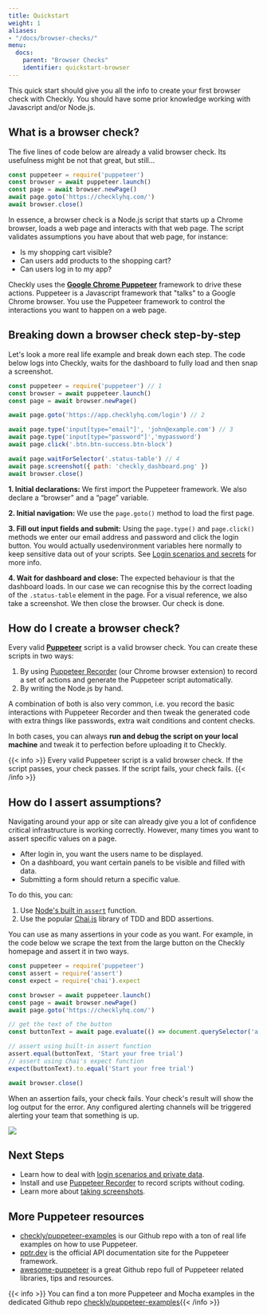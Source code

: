 ```yaml
---
title: Quickstart
weight: 1
aliases:
- "/docs/browser-checks/"
menu:
  docs:
    parent: "Browser Checks"
    identifier: quickstart-browser
---
```


This quick start should give you all the info to create your first browser check with Checkly. You should have some prior
knowledge working with Javascript and/or Node.js.

## What is a browser check?

The five lines of code below are already a valid browser check. Its usefulness might be not that great, but still...
 ```js
const puppeteer = require('puppeteer')
const browser = await puppeteer.launch()
const page = await browser.newPage()
await page.goto('https://checklyhq.com/')
await browser.close()
 ```
 
In essence, a browser check is a Node.js script that starts up a Chrome browser, loads a web page and interacts with that web page.
The script validates assumptions you have about that web page, for instance:

- Is my shopping cart visible?
- Can users add products to the shopping cart?
- Can users log in to my app?

Checkly uses the **[Google Chrome Puppeteer](https://github.com/GoogleChrome/puppeteer)** framework to drive these actions. 
Puppeteer is a Javascript framework that "talks" to a  Google Chrome browser. You use the Puppeteer framework to control the 
interactions you want to happen on a web page.

## Breaking down a browser check step-by-step

Let's look a more real life example and break down each step. The code below logs into Checkly, waits for the dashboard
to fully load and then snap a screenshot.

```js
const puppeteer = require('puppeteer') // 1
const browser = await puppeteer.launch()
const page = await browser.newPage()

await page.goto('https://app.checklyhq.com/login') // 2

await page.type('input[type="email"]', 'john@example.com') // 3
await page.type('input[type="password"]','mypassword')
await page.click('.btn.btn-success.btn-block')

await page.waitForSelector('.status-table') // 4
await page.screenshot({ path: 'checkly_dashboard.png' })
await browser.close()
```

**1. Initial declarations:** We first import the Puppeteer framework. We also declare a “browser” and a “page” variable.

**2. Initial navigation:** We use the `page.goto()` method to load the first page.

**3. Fill out input fields and submit:** Using the `page.type()` and `page.click()` methods we enter our email address and
password and click the login button. You would actually usedenvironment variables here normally to keep sensitive data
out of your scripts. See [Login scenarios and secrets](/docs/browser-checks/login-and-secrets/) for more info.

**4. Wait for dashboard and close:** The expected behaviour is that the dashboard loads. In our case we can recognise this
by the correct loading of the `.status-table` element in the page. For a visual reference, we also take a screenshot.
We then close the browser. Our check is done.

## How do I create a browser check?

Every valid **[Puppeteer](https://github.com/GoogleChrome/puppeteer)** script is a valid browser check. You can create these scripts in two ways:

1. By using [Puppeteer Recorder](/puppeteer-recorder/) (our Chrome browser extension) to record a set of actions and generate the Puppeteer script automatically.
2. By writing the Node.js by hand. 

A combination of both is also very common, i.e. you record the basic interactions with Puppeteer Recorder and then tweak
the generated code with extra things like passwords, extra wait conditions and content checks.

In both cases, you can always **run and debug the script on your local machine** and tweak it to perfection before uploading it
to Checkly.


{{< info >}}  Every valid Puppeteer script is a valid browser check. If the script passes, your check passes. If the script fails, your check fails. {{< /info >}}


## How do I assert assumptions?

Navigating around your app or site can already give you a lot of confidence critical infrastructure is working correctly.
However, many times you want to assert specific values on a page.

- After login in, you want the users name to be displayed.
- On a dashboard, you want certain panels to be visible and filled with data.
- Submitting a form should return a specific value.

To do this, you can:

1. Use [Node's built in `assert`](https://nodejs.org/api/assert.html) function.
2. Use the popular [Chai.js](https://www.chaijs.com/) library of TDD and BDD assertions.

You can use as many assertions in your code as you want. For example, in the code below we scrape the text from the 
large button on the Checkly homepage and assert it in two ways.
 ```js
const puppeteer = require('puppeteer')
const assert = require('assert')
const expect = require('chai').expect

const browser = await puppeteer.launch()
const page = await browser.newPage()
await page.goto('https://checklyhq.com/')

// get the text of the button
const buttonText = await page.evaluate(() => document.querySelector('a.btn-lg').innerText);

// assert using built-in assert function
assert.equal(buttonText, 'Start your free trial') 
// assert using Chai's expect function
expect(buttonText).to.equal('Start your free trial') 

await browser.close()
 ```

When an assertion fails, your check fails. Your check's result will show the log output for the error. Any configured 
alerting channels will be triggered alerting your team that something is up.

![](/docs/images/browser-checks/failed_assertion.png)


## Next Steps

- Learn how to deal with [login scenarios and private data](/docs/browser-checks/login-and-secrets/).
- Install and use [Puppeteer Recorder](docs/puppeteer-recorder/overview/) to record scripts without coding.
- Learn more about [taking screenshots](/docs/browser-checks/screenshots/).

## More Puppeteer resources

- [checkly/puppeteer-examples](https://github.com/checkly/puppeteer-examples) is our Github repo with a ton of real life examples on how to use Puppeteer.
- [pptr.dev](https://pptr.dev/) is the official API documentation site for the Puppeteer framework.
- [awesome-puppeteer](https://github.com/transitive-bullshit/awesome-puppeteer) is a great Github repo full of Puppeteer related libraries, tips and resources.

{{< info >}} You can find a ton more Puppeteer and Mocha examples in the dedicated Github repo [checkly/puppeteer-examples](https://github.com/checkly/puppeteer-examples){{< /info >}}
